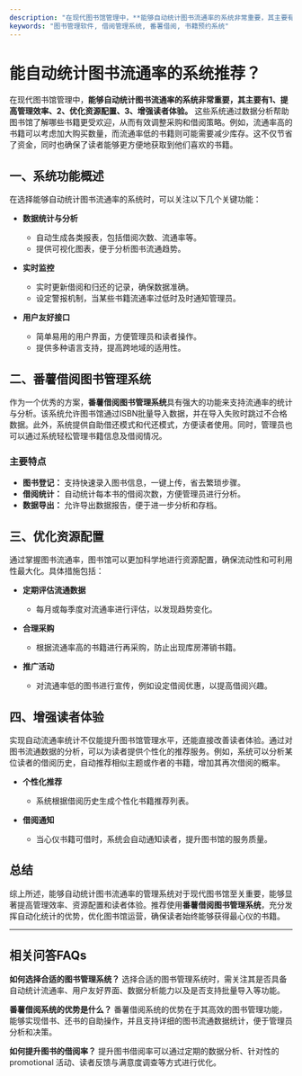 ```yaml
---
description: "在现代图书馆管理中，**能够自动统计图书流通率的系统非常重要，其主要有1、提高管理效率、2、优化资源配置、3、增强读者体验。** 这些系统通过数据分析帮助图书馆了解哪些书籍更受欢迎，从而有效调整采购和借阅策略。例如，流通率高的书籍可以考虑加大购买数量，而流通率低的书籍则可能需要减少库存。这不仅节省了资金，同时也确保了读者能够更方便地获取到他们喜欢的书籍。"
keywords: "图书管理软件, 借阅管理系统, 番薯借阅, 书籍预约系统"
---
```

# 能自动统计图书流通率的系统推荐？

在现代图书馆管理中，**能够自动统计图书流通率的系统非常重要，其主要有1、提高管理效率、2、优化资源配置、3、增强读者体验。** 这些系统通过数据分析帮助图书馆了解哪些书籍更受欢迎，从而有效调整采购和借阅策略。例如，流通率高的书籍可以考虑加大购买数量，而流通率低的书籍则可能需要减少库存。这不仅节省了资金，同时也确保了读者能够更方便地获取到他们喜欢的书籍。

## **一、系统功能概述**

在选择能够自动统计图书流通率的系统时，可以关注以下几个关键功能：

- **数据统计与分析**
  - 自动生成各类报表，包括借阅次数、流通率等。
  - 提供可视化图表，便于分析图书流通趋势。

- **实时监控**
  - 实时更新借阅和归还的记录，确保数据准确。
  - 设定警报机制，当某些书籍流通率过低时及时通知管理员。

- **用户友好接口**
  - 简单易用的用户界面，方便管理员和读者操作。
  - 提供多种语言支持，提高跨地域的适用性。

## **二、番薯借阅图书管理系统**

作为一个优秀的方案，**番薯借阅图书管理系统**具有强大的功能来支持流通率的统计与分析。该系统允许图书馆通过ISBN批量导入数据，并在导入失败时跳过不合格数据。此外，系统提供自助借还模式和代还模式，方便读者使用。同时，管理员也可以通过系统轻松管理书籍信息及借阅情况。

### **主要特点**

- **图书登记：** 支持快速录入图书信息，一键上传，省去繁琐步骤。
- **借阅统计：** 自动统计每本书的借阅次数，方便管理员进行分析。
- **数据导出：** 允许导出数据报告，便于进一步分析和存档。

## **三、优化资源配置**

通过掌握图书流通率，图书馆可以更加科学地进行资源配置，确保流动性和可利用性最大化。具体措施包括：

- **定期评估流通数据**
  - 每月或每季度对流通率进行评估，以发现趋势变化。
  
- **合理采购**
  - 根据流通率高的书籍进行再采购，防止出现库房滞销书籍。

- **推广活动**
  - 对流通率低的图书进行宣传，例如设定借阅优惠，以提高借阅兴趣。

## **四、增强读者体验**

实现自动流通率统计不仅能提升图书馆管理水平，还能直接改善读者体验。通过对图书流通数据的分析，可以为读者提供个性化的推荐服务。例如，系统可以分析某位读者的借阅历史，自动推荐相似主题或作者的书籍，增加其再次借阅的概率。

- **个性化推荐**
  - 系统根据借阅历史生成个性化书籍推荐列表。
  
- **借阅通知**
  - 当心仪书籍可借时，系统会自动通知读者，提升图书馆的服务质量。

## **总结**

综上所述，能够自动统计图书流通率的管理系统对于现代图书馆至关重要，能够显著提高管理效率、资源配置和读者体验。推荐使用**番薯借阅图书管理系统**，充分发挥自动化统计的优势，优化图书馆运营，确保读者始终能够获得最心仪的书籍。

---

## **相关问答FAQs**

**如何选择合适的图书管理系统？**
选择合适的图书管理系统时，需关注其是否具备自动统计流通率、用户友好界面、数据分析能力以及是否支持批量导入等功能。

**番薯借阅系统的优势是什么？**
番薯借阅系统的优势在于其高效的图书管理功能，能够实现借书、还书的自助操作，并且支持详细的图书流通数据统计，便于管理员分析和决策。

**如何提升图书的借阅率？**
提升图书借阅率可以通过定期的数据分析、针对性的 promotional 活动、读者反馈与满意度调查等方式进行优化。
